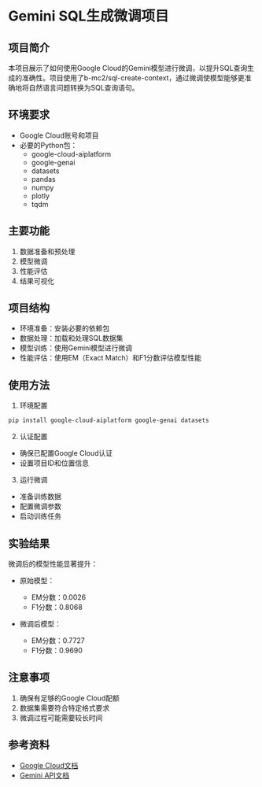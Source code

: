  # Gemini SQL生成微调项目

## 项目简介
本项目展示了如何使用Google Cloud的Gemini模型进行微调，以提升SQL查询生成的准确性。项目使用了b-mc2/sql-create-context，通过微调使模型能够更准确地将自然语言问题转换为SQL查询语句。

## 环境要求
- Google Cloud账号和项目
- 必要的Python包：
  - google-cloud-aiplatform
  - google-genai
  - datasets
  - pandas
  - numpy
  - plotly
  - tqdm

## 主要功能
1. 数据准备和预处理
2. 模型微调
3. 性能评估
4. 结果可视化

## 项目结构
- 环境准备：安装必要的依赖包
- 数据处理：加载和处理SQL数据集
- 模型训练：使用Gemini模型进行微调
- 性能评估：使用EM（Exact Match）和F1分数评估模型性能

## 使用方法
1. 环境配置
```bash
pip install google-cloud-aiplatform google-genai datasets
```

2. 认证配置
- 确保已配置Google Cloud认证
- 设置项目ID和位置信息

3. 运行微调
- 准备训练数据
- 配置微调参数
- 启动训练任务

## 实验结果
微调后的模型性能显著提升：
- 原始模型：
  - EM分数：0.0026
  - F1分数：0.8068

- 微调后模型：
  - EM分数：0.7727
  - F1分数：0.9690

## 注意事项
1. 确保有足够的Google Cloud配额
2. 数据集需要符合特定格式要求
3. 微调过程可能需要较长时间

## 参考资料
- [Google Cloud文档](https://cloud.google.com/vertex-ai)
- [Gemini API文档](https://cloud.google.com/vertex-ai/docs/generative-ai/model-reference/gemini)